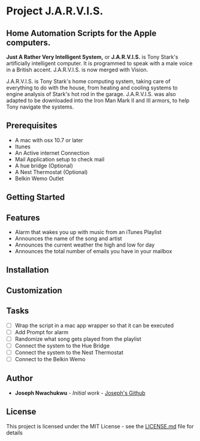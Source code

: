 # Project J.A.R.V.I.S.

## Home Automation Scripts for the Apple computers.

<p><strong>Just A Rather Very Intelligent System,</strong> or <strong>J.A.R.V.I.S.</strong>  is Tony Stark's artificially intelligent  computer. It is programmed to speak with a male voice in a British accent. J.A.R.V.I.S. is now merged with Vision. </p>

<p>J.A.R.V.I.S. is Tony Stark's home computing system, taking care of everything to do with the house, from heating and cooling systems to engine analysis of Stark's hot rod in the garage. J.A.R.V.I.S. was also adapted to be downloaded into the Iron Man Mark II and III armors, to help Tony navigate the systems. </p>

## Prerequisites

* A mac with osx 10.7 or later
* Itunes
* An Active internet Connection
* Mail Application setup to check mail
* A hue bridge (Optional)
* A Nest Thermostat (Optional)
* Belkin Wemo Outlet

## Getting Started


## Features

* Alarm that wakes you up with music from an iTunes Playlist
* Announces the name of the song and artist
* Announces the current weather the high and low for day
* Announces the total number of emails you have in your mailbox


## Installation


## Customization


## Tasks
- [ ] Wrap the script in a mac app wrapper so that it can be executed
- [ ] Add Prompt for alarm 
- [ ] Randomize what song gets played from the playlist
- [ ] Connect the system to the Hue Bridge
- [ ] Connect the system to the Nest Thermostat
- [ ] Connect to the Belkin Wemo

## Author

* **Joseph Nwachukwu** - *Initial work* - [Joseph's Github](https://github.com/josephnwachukwu)

## License

This project is licensed under the MIT License - see the [LICENSE.md](LICENSE.md) file for details
